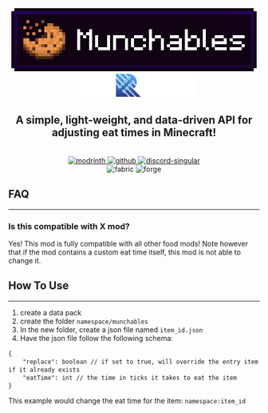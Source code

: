 <div style="text-align: center;">
<img src="logo.png"  alt="Munchables Logo">
<br>
<img src="RamCorpProductLogo.png"  alt="RamCorp Logo" height="50">
<h2>
<b>A simple, light-weight, and data-driven API for adjusting eat times in Minecraft!</b>
</h2>
<br>
<a href="">
<img alt="modrinth" height="56" src="https://cdn.jsdelivr.net/npm/@intergrav/devins-badges@3/assets/cozy/available/modrinth_vector.svg">
</a>
<a href="https://github.com/ramGemes/Munchables">
<img alt="github" height="56" src="https://cdn.jsdelivr.net/npm/@intergrav/devins-badges@3/assets/cozy/available/github_vector.svg">
</a>
<a href="">
<img alt="discord-singular" height="56" src="https://cdn.jsdelivr.net/npm/@intergrav/devins-badges@3/assets/cozy-minimal/social/discord-singular_vector.svg">
</a>
<br>
<img alt="fabric" height="40" src="https://cdn.jsdelivr.net/npm/@intergrav/devins-badges@3/assets/compact/supported/fabric_vector.svg">
<img alt="forge" height="40" src="https://cdn.jsdelivr.net/npm/@intergrav/devins-badges@3/assets/compact/unsupported/forge_vector.svg">
</div>

## FAQ

---
### Is this compatible with X mod?
Yes! This mod is fully compatible with all other food mods! Note however that if the mod contains a custom eat time itself, this mod is not able to change it.


## How To Use

---

1. create a data pack
2. create the folder `namespace/munchables`
3. In the new folder, create a json file named `item_id.json`
4. Have the json file follow the following schema:
```
{
    "replace": boolean // if set to true, will override the entry item if it already exists
    "eatTime": int // the time in ticks it takes to eat the item
}
```
This example would change the eat time for the item: `namespace:item_id`